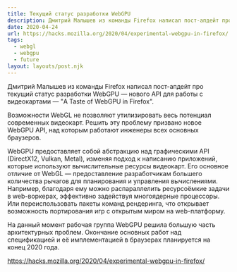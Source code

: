 ```yaml
---
title: Текущий статус разработки WebGPU
description: Дмитрий Малышев из команды Firefox написал пост-апдейт про текущий статус разработки WebGPU — нового API для работы с видеокартами
date: 2020-04-24
url: https://hacks.mozilla.org/2020/04/experimental-webgpu-in-firefox/
tags:
  - webgl
  - webgpu
  - future
layout: layouts/post.njk
---
```

Дмитрий Малышев из команды Firefox написал пост-апдейт про текущий статус разработки WebGPU — нового API для работы с видеокартами — "A Taste of WebGPU in Firefox".

Возможности WebGL не позволяют утилизировать весь потенциал современных видеокарт. Решить эту проблему призвано новое WebGPU API, над которым работают инженеры всех основных браузеров. 

WebGPU предоставляет собой абстракцию над графическими API (DirectX12, Vulkan, Metal), изменяя подход к написанию приложений, которые используют вычислительные ресурсы видеокарт. Его основное отличие от WebGL — предоставление разработчикам большего количества рычагов для планирования и управления вычислениями. Например, благодаря ему можно распараллелить ресурсоёмкие задачи в web-воркерах, эффективно задействуя многоядерные процессоры. Или переиспользовать пакеты команд рендеринга, что открывает возможность портирования игр с открытым миром на web-платформу.

На данный момент рабочая группа WebGPU решила большую часть архитектурных проблем. Окончание основных работ над спецификацией и её имплементацией в браузерах планируется на конец 2020 года.

https://hacks.mozilla.org/2020/04/experimental-webgpu-in-firefox/
